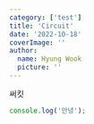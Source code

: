 ```yaml
---
category: ['test']
title: 'Circuit'
date: '2022-10-18'
coverImage: ''
author:
  name: Hyung Wook
  picture: ''
---
```


써킷

```js
console.log('안녕');
```

